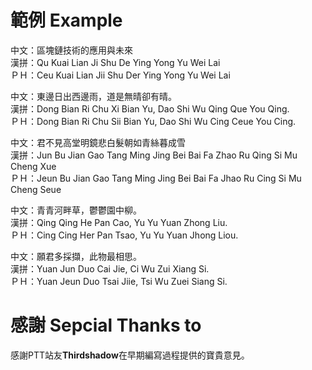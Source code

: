 # 範例 Example
  
中文：區塊鏈技術的應用與未來  
漢拼：Qu Kuai Lian Ji Shu De Ying Yong Yu Wei Lai  
ＰＨ：Ceu Kuai Lian Jii Shu Der Ying Yong Yu Wei Lai  
  
中文：東邊日出西邊雨，道是無晴卻有晴。  
漢拼：Dong Bian Ri Chu Xi Bian Yu, Dao Shi Wu Qing Que You Qing.  
ＰＨ：Dong Bian Ri Chu Sii Bian Yu, Dao Shi Wu Cing Ceue You Cing.  
 
中文：君不見高堂明鏡悲白髮朝如青絲暮成雪  
漢拼：Jun Bu Jian Gao Tang Ming Jing Bei Bai Fa Zhao Ru Qing Si Mu Cheng Xue   
ＰＨ：Jeun Bu Jian Gao Tang Ming Jing Bei Bai Fa Jhao Ru Cing Si Mu Cheng Seue

中文：青青河畔草，鬱鬱園中柳。  
漢拼：Qing Qing He Pan Cao, Yu Yu Yuan Zhong Liu.  
ＰＨ：Cing Cing Her Pan Tsao, Yu Yu Yuan Jhong Liou.  
  
中文：願君多採擷，此物最相思。  
漢拼：Yuan Jun Duo Cai Jie, Ci Wu Zui Xiang Si.  
ＰＨ：Yuan Jeun Duo Tsai Jiie, Tsi Wu Zuei Siang Si.

# 感謝 Sepcial Thanks to
感謝PTT站友**Thirdshadow**在早期編寫過程提供的寶貴意見。
